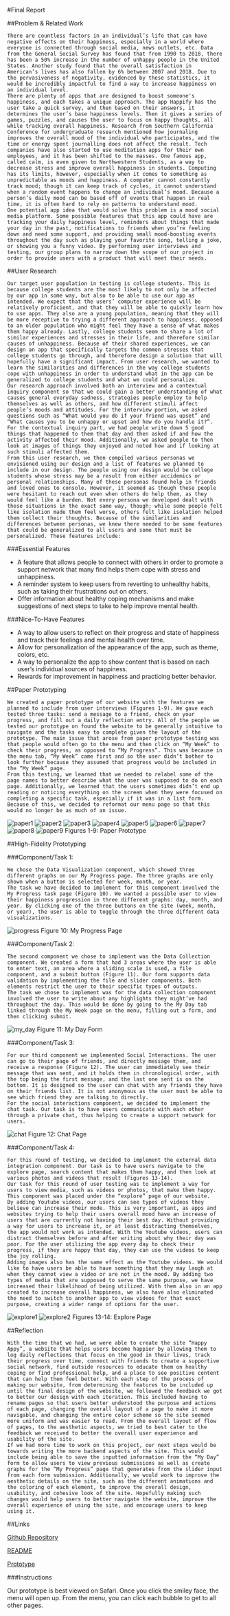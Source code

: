 #Final Report


##Problem & Related Work

    There are countless factors in an individual’s life that can have negative effects on their happiness, especially in a world where everyone is connected through social media, news outlets, etc. Data from the General Social Survey has found that from 1990 to 2018, there has been a 50% increase in the number of unhappy people in the United States. Another study found that the overall satisfaction in American’s lives has also fallen by 6% between 2007 and 2018. Due to the pervasiveness of negativity, evidenced by these statistics, it would be incredibly impactful to find a way to increase happiness on an individual level. 
    There are plenty of apps that are designed to boost someone's happiness, and each takes a unique approach. The app Happify has the user take a quick survey, and then based on their answers, it determines the user’s base happiness levels. Then it gives a series of games, puzzles, and causes the user to focus on happy thoughts, all while tracking overall happiness. Research from Southern California Conference for undergraduate research mentioned how journaling improves the overall mood of the individual who participates, and the time or energy spent journalling does not affect the result. Tech companies have also started to use meditation apps for their own employees, and it has been shifted to the masses. One famous app, called calm, is even given to Northwestern Students, as a way to decrease stress and improve overall happiness in students. Computing has its limits, however, especially when it comes to something as unpredictable as moods and happiness. A computer cannot constantly track mood; though it can keep track of cycles, it cannot understand when a random event happens to change an individual’s mood. Because a person’s daily mood can be based off of events that happen in real time, it is often hard to rely on patterns to understand mood. 
    One potential app idea that would solve this problem is a mood social media platform. Some possible features that this app could have are tracking your daily happiness level, reminders about things that made your day in the past, notifications to friends when you’re feeling down and need some support, and providing small mood-boosting events throughout the day such as playing your favorite song, telling a joke, or showing you a funny video. By performing user interviews and testing, our group plans to narrow down the scope of our project in order to provide users with a product that will meet their needs.


##User Research

    Our target user population in testing is college students. This is because college students are the most likely to not only be affected by our app in some way, but also to be able to use our app as intended. We expect that the users’ computer experience will be relatively proficient, and that they will be able to quickly learn how to use apps. They also are a young population, meaning that they will be more receptive to trying a different approach to happiness, opposed to an older population who might feel they have a sense of what makes them happy already. Lastly, college students seem to share a lot of similar experiences and stresses in their life, and therefore similar causes of unhappiness. Because of their shared experiences, we can design an app that specifically targets the common stresses that college students go through, and therefore design a solution that will hopefully have a significant impact. From user research, we wanted to learn the similarities and differences in the way college students cope with unhappiness in order to understand what in the app can be generalized to college students and what we could personalize.
    Our research approach involved both an interview and a contextual inquiry component so that we could gain a better understanding of what causes general everyday sadness, strategies people employ to help themselves as well as others, and how different stimuli affect people’s moods and attitudes. For the interview portion, we asked questions such as “What would you do if your friend was upset” and “What causes you to be unhappy or upset and how do you handle it?”. For the contextual inquiry part, we had people write down 5 good things that happened to them that day and then asked if and how the activity affected their mood. Additionally, we asked people to then look at images of things they enjoyed and noted how and if looking at such stimuli affected them. 
    From this user research, we then compiled various personas we envisioned using our design and a list of features we planned to include in our design. The people using our design would be college students whose stress may be a result from either accidemics or personal relationships. Many of these personas found help in friends and loved ones to console. However, it seemed as though these people were hesitant to reach out even when others do help them, as they would feel like a burden. Not every persona we developed dealt with these situations in the exact same way, though; while some people felt like isolation made them feel worse, others felt like isolation helped them collect their thoughts. Because of the similarities and differences between personas, we knew there needed to be some features that could be generalized to all users and some that must be personalized. These features include:


###Essential Features

* A feature that allows people to connect with others in order to promote a support network that many find helps them cope with stress and unhappiness.
* A reminder system to keep users from reverting to unhealthy habits, such as taking their frustrations out on others.
* Offer information about healthy coping mechanisms and make suggestions of next steps to take to help improve mental health.

###Nice-To-Have Features

* A way to allow users to reflect on their progress and state of happiness and track their feelings and mental health over time.
* Allow for personalization of the appearance of the app, such as theme, colors, etc.
* A way to personalize the app to show content that is based on each user’s individual sources of happiness.
* Rewards for improvement in happiness and practicing better behavior.


##Paper Prototyping

    We created a paper prototype of our website with the features we planned to include from user interviews (Figures 1-9). We gave each tested three tasks: send a message to a friend, check on your progress, and fill out a daily reflection entry. All of the people we tested our prototype on found the website to be generally intuitive to navigate and the tasks easy to complete given the layout of the prototype. The main issue that arose from paper prototype testing was that people would often go to the menu and then click on “My Week” to check their progress, as opposed to “My Progress”. This was because in the menu tab, “My Week” came first and so the user didn’t bother to look further because they assumed that progress would be included in the “My Week” page. 
    From this testing, we learned that we needed to relabel some of the page names to better describe what the user was supposed to do on each page. Additionally, we learned that the users sometimes didn’t end up reading or noticing everything on the screen when they were focused on completing a specific task, especially if it was in a list form. Because of this, we decided to reformat our menu page so that this would no longer be as much of an issue. 

![paper1](/images/readme_images/paper1.png)
![paper2](/images/readme_images/paper2.png)
![paper3](/images/readme_images/paper3.png)
![paper4](/images/readme_images/paper4.png)
![paper5](/images/readme_images/paper5.png)
![paper6](/images/readme_images/paper6.png)
![paper7](/images/readme_images/paper7.png)
![paper8](/images/readme_images/paper8.png)
![paper9](/images/readme_images/paper9.png)
Figures 1-9: Paper Prototype


##High-Fidelity Prototyping 

###Component/Task 1:

    We chose the Data Visualization component, which showed three different graphs on our My Progress page. The three graphs are only shown when a button is selected for week, month, or year. 
    The task we have decided to implement for this component involved the My Progress task page (Figure 10). We wanted a possible user to view their happiness progression in three different graphs: day, month, and year. By clicking one of the three buttons on the site (week, month, or year), the user is able to toggle through the three different data visualizations. 

![progress](/images/readme_images/progress.png)
Figure 10: My Progress Page

###Component/Task 2:

    The second component we chose to implement was the Data Collection component. We created a form that had 3 areas where the user is able to enter text, an area where a sliding scale is used, a file component, and a submit button (Figure 11). Our form supports data validation by implementing the file and slider components. Both elements restrict the user to their specific types of outputs. 
    The task we chose to implement was for the data collection component involved the user to write about any highlights they might’ve had throughout the day. This would be done by going to the My Day tab linked through the My Week page on the menu, filling out a form, and then clicking submit. 

![my_day](/images/readme_images/my_day.png)
Figure 11: My Day Form

###Component/Task 3:

    For our third component we implemented Social Interactions. The user can go to their page of friends, and directly message them, and receive a response (Figure 12). The user can immediately see their message that was sent, and it holds them in chronological order, with the top being the first message, and the last one sent is on the bottom. It is designed so the user can chat with any friends they have on their friends list. It is not anonymous as the user must be able to see which friend they are talking to directly.
    For the social interactions component, we decided to implement the chat task. Our task is to have users communicate with each other through a private chat, thus helping to create a support network for users. 

![chat](/images/readme_images/chat.png)
Figure 12: Chat Page

###Component/Task 4:

    For this round of testing, we decided to implement the external data integration component. Our task is to have users navigate to the explore page, search content that makes them happy, and then look at various photos and videos that result (Figures 13-14).
    Our task for this round of user testing was to implement a way for users to view media, such as videos or photos, that make them happy. This component was placed under the “explore” page of our website.
    By adding Youtube videos, our users can see types of videos they believe can increase their mode. This is very important, as apps and websites trying to help their users overall mood have an increase of users that are currently not having their best day. Without providing a way for users to increase it, or at least distracting themselves, the app would not work as intended. With the Youtube videos, users can distract themselves before and after writing about why their day was poor. For the user utilizing the app every day to check their progress, if they are happy that day, they can use the videos to keep the joy rolling.
    Adding images also has the same effect as the Youtube videos. We would like to have users be able to have something that they may laugh at when they cannot view a video or are not in the mood. By adding two types of media that are supposed to serve the same purpose, we have increased their likelihood of being utilized. With them also in an app created to increase overall happiness, we also have also eliminated the need to switch to another app to view videos for that exact purpose, creating a wider range of options for the user.

![explore1](/images/readme_images/explore1.png)
![explore2](/images/readme_images/explore2.png)
Figures 13-14: Explore Page


##Reflection

    With the time that we had, we were able to create the site “Happy Appy”, a website that helps users become happier by allowing them to log daily reflections that focus on the good in their lives, track their progress over time, connect with friends to create a supportive social network, find outside resources to educate them on healthy coping or find professional help, and a place to see positive content that can help them feel better. With each step of the process of making our website, from determining the features to be included up until the final design of the website, we followed the feedback we got to better our design with each iteration. This included having to rename pages so that users better understood the purpose and actions of each page, changing the overall layout of a page to make it more navigable, and changing the entire color scheme so the site seemed more uniform and was easier to read. From the overall layout of flow of pages, to the aesthetic aspects, we tried to best cater to the feedback we received to better the overall user experience and usability of the site.
    If we had more time to work on this project, our next steps would be towards writing the more backend aspects of the site. This would include being able to save the inputted information from the “My Day” form to allow users to view previous submissions as well as create graphs for the “My Progress” page that generates from the slider input from each form submission. Additionally, we would work to improve the aesthetic details on the site, such as the different animations and the coloring of each element, to improve the overall design, usability, and cohesive look of the site. Hopefully making such changes would help users to better navigate the website, improve the overall experience of using the site, and encourage users to keep using it.


##Links

[Github Repository](https://github.com/Happy-Appy-An-App-For-Happiness/Happy-Appy/tree/project_8)

[README](https://github.com/Happy-Appy-An-App-For-Happiness/Happy-Appy/blob/project_8/README.md)

[Prototype](https://happy-appy-an-app-for-happiness.github.io/Happy-Appy/)

###Instructions

Our prototype is best viewed on Safari. Once you click the smiley face, the menu will open up. From the menu, you can click each bubble to get to all other pages.
